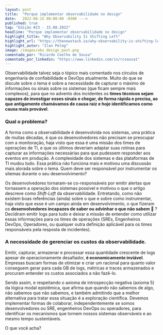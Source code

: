 ```yaml
---
layout: post 
title:  "Porque implementar observabilidade no design"
date:   2022-08-15 08:00:00 -0300 --->
published: true
tag: "Edição #23 - 15.08.2022"
headline: "Porque implementar observabilidade no design"
highlight_title: "Why Observability Is Shifting Left"
highlight_url: "https://thenewstack.io/why-observability-is-shifting-left/"
highlight_autor: "Ilan Peleg"
image: /images/obs_design_post.png
comentado_por: "Ricardo Coelho de Sousa"
comentado_por_linkedin: "https://www.linkedin.com/in/rcsousa1"
---
```

Observabilidade talvez seja o tópico mais comentado nos círculos de engenharia de confiabilidade e DevOps atualmente. Muito do que se discute sobre o tema é sobre a necessidade de capturar o máximo de informações ou sinais sobre os sistemas (que ficam sempre mais complexos), para que no advento dos incidentes os **times técnicos sejam capazes de investigar esses sinais e chegar, de forma rápida e precisa, ao que antigamente chamávamos de causa raiz e hoje identificamos como causa mais provável**.  

### Qual o problema?

A forma como a observabilidade é desenvolvida nos sistemas, uma prática de muitas décadas, é que os desenvolvedores não precisam se preocupar com a monitoração, haja visto que essa é uma missão dos times de operações de TI, e que os últimos deveriam adaptar suas rotinas para capturar as informações necessárias para que pudessem responder aos eventos em produção. A complexidade dos sistemas e das plataformas de TI mudou tudo. Essa prática não funciona mais e motivou uma discussão mais alorada sobre o tema. Quem deve ser responsável por instrumentar os sitemas durante o seu desenvolvimento?

Os desenvolvedores tornaram-se co-responsáveis por emitir alertas que tornassem a operação dos sistemas possível e motivou o que o artigo descreve como _Shift-Left_ da observabilidade. Entretando, como não existem boas referências (ainda) sobre o que e sobre como instrumentar, haja visto que esse é um campo ainda em desenvolvimento, o que fizeram os **desenvolvedores incapazes de saber ou advinhar o que não sabem** 🤔 ? Decidiram emitir logs para tudo e deixar a missão de entender como utilizar essas informações para os times de operações (SREs, Engenheiros DevOps, Operadores, ou qualquer outra definição aplicável para os times responsáveis pela resposta de incidentes).

### A necessidade de gerenciar os custos da observabilidade.

Emitir, capturar, armazenar e processar essa quantidade crescente de logs apesar de operacionamente desafiador, **é economicamente inviável**. Empresas buscam formas de otimizar e criar um racional para quanto valor conseguem gerar para cada GB de logs, métricas e traces armazenados e procuram entender os custos associados a não fazê-lo.

Sendo assim, e respeitando o axioma de introspecção negativa (axioma 5) da lógica modal epistêmica, que afirma que quando não sabemos de algo, não sabemos que não sabemos, e também admitindo que a melhor alternativa para tratar essa situação é a exploração científica. Devemos  implementar formas de colaborar, independentemente se somos desenvolvedores ou SRE, engenheiros DevOps ou operadores, para identificar os mecanismos que tornem nossos sistemas observáveis e ao mesmo tempo sustentáveis.

O que você acha?